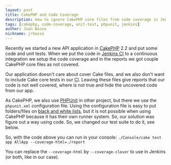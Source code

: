 ```yaml
---
layout: post
title: CakePHP and Code Coverage
description: How to ignore CakePHP core files from code coverage in Jenkins when testing the application.
tags: [cakephp, code-coverage, unit-test, phpunit, jenkins]
author: Juan Basso
nickname: jrbasso
---
```


Recently we started a new API application in [CakePHP](http://www.cakephp.org) 2.2 and put some code and unit tests.
When we put the code in [Jenkins CI](http://jenkins-ci.org/) to a continuous integration we setup the code coverage
and in the reports we got couple CakePHP core files as not covered.

Our application doesn't care about cover Cake files, and we also don't want to include Cake core tests in our
<abbr title="Continuous Integration">CI</abbr>. Leaving these files give reports that our code is not well covered,
where is not true and hide the uncovered code from our app.

As CakePHP, we also use [PHPUnit](http://www.phpunit.de) in other project, but there we use the `phpunit.xml`
configuration file. Using the configuration file is easy to put folders/files on
[black and white lists](http://www.phpunit.de/manual/current/en/code-coverage-analysis.html), but it is not possible when
using CakePHP because it has their own runner system. So, our solution was figure out a way using code. So, we changed our
test suite to do it, see below.

<script type="text/javascript" src="https://gist.github.com/3260166.js"> </script>

So, with the code above you can run in your console: `./Console/cake test app AllApp --coverage-html=./report`

You can replace the `--coverage-html` by `--coverage-clover` to use in Jenkins (or both, like in our case).